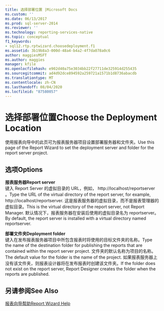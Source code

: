 ```yaml
---
title: 选择部署位置 |Microsoft Docs
ms.custom: ''
ms.date: 06/13/2017
ms.prod: sql-server-2014
ms.reviewer: ''
ms.technology: reporting-services-native
ms.topic: conceptual
f1_keywords:
- sql12.rtp.rptwizard.choosedeployment.f1
ms.assetid: 3b19b8a3-000d-48a4-b4a2-4f7da078a0c6
author: maggiesMSFT
ms.author: maggies
manager: kfile
ms.openlocfilehash: e902d40a75e3034bb22f27711de325914d255435
ms.sourcegitcommit: ad4d92dce894592a259721a1571b1d8736abacdb
ms.translationtype: MT
ms.contentlocale: zh-CN
ms.lasthandoff: 08/04/2020
ms.locfileid: "87580057"
---
```

# <a name="choose-the-deployment-location"></a><span data-ttu-id="b463c-102">选择部署位置</span><span class="sxs-lookup"><span data-stu-id="b463c-102">Choose the Deployment Location</span></span>
  <span data-ttu-id="b463c-103">使用报表向导中的此页可为报表服务器项目设置部署服务器和文件夹。</span><span class="sxs-lookup"><span data-stu-id="b463c-103">Use this page of the Report Wizard to set the deployment server and folder for the report server project.</span></span>  
  
## <a name="options"></a><span data-ttu-id="b463c-104">选项</span><span class="sxs-lookup"><span data-stu-id="b463c-104">Options</span></span>  
 <span data-ttu-id="b463c-105">**报表服务器**</span><span class="sxs-lookup"><span data-stu-id="b463c-105">**Report server**</span></span>  
 <span data-ttu-id="b463c-106">键入 Report Server 的虚拟目录的 URL，例如， http://localhost/reportserver 。</span><span class="sxs-lookup"><span data-stu-id="b463c-106">Type the URL of the virtual directory of the report server, for example, http://localhost/reportserver.</span></span> <span data-ttu-id="b463c-107">这是报表服务器的虚拟目录，而不是报表管理器的虚拟目录。</span><span class="sxs-lookup"><span data-stu-id="b463c-107">This is the virtual directory of the report server, not Report Manager.</span></span> <span data-ttu-id="b463c-108">默认情况下，报表服务器在安装后使用的虚拟目录名为 reportserver。</span><span class="sxs-lookup"><span data-stu-id="b463c-108">By default, the report server is installed with a virtual directory named reportserver.</span></span>  
  
 <span data-ttu-id="b463c-109">**部署文件夹**</span><span class="sxs-lookup"><span data-stu-id="b463c-109">**Deployment folder**</span></span>  
 <span data-ttu-id="b463c-110">键入在发布报表服务器项目中所包含报表时将使用的目标文件夹的名称。</span><span class="sxs-lookup"><span data-stu-id="b463c-110">Type the name of the destination folder for publishing the reports that are contained within the report server project.</span></span> <span data-ttu-id="b463c-111">文件夹的默认名称为项目的名称。</span><span class="sxs-lookup"><span data-stu-id="b463c-111">The default value for the folder is the name of the project.</span></span> <span data-ttu-id="b463c-112">如果报表服务器上没有该文件夹，则报表设计器将在发布报表时创建该文件夹。</span><span class="sxs-lookup"><span data-stu-id="b463c-112">If the folder does not exist on the report server, Report Designer creates the folder when the reports are published.</span></span>  
  
## <a name="see-also"></a><span data-ttu-id="b463c-113">另请参阅</span><span class="sxs-lookup"><span data-stu-id="b463c-113">See Also</span></span>  
 [<span data-ttu-id="b463c-114">报表向导帮助</span><span class="sxs-lookup"><span data-stu-id="b463c-114">Report Wizard Help</span></span>](../../2014/reporting-services/report-wizard-help.md)  
  
  
